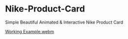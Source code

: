 # Nike-Product-Card
Simple Beautiful Animated & Interactive Nike Product Card



[Working Example.webm](https://github.com/Shaheryarkhalid/Animated-Button-With-Border-Hover-Animation/assets/41621149/4019c877-ab99-4d4b-9292-77090ab47965)

